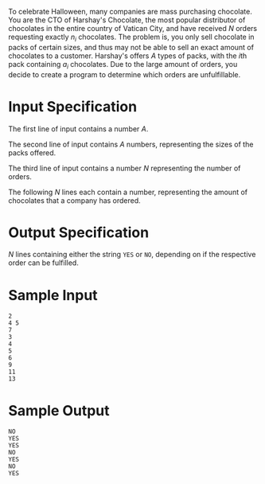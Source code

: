 To celebrate Halloween, many companies are mass purchasing chocolate. You are the CTO of Harshay's Chocolate, the most popular distributor of chocolates in the entire country of Vatican City, and have received $N$ orders requesting exactly $n_i$ chocolates. The problem is, you only sell chocolate in packs of certain sizes, and thus may not be able to sell an exact amount of chocolates to a customer. Harshay's offers $A$ types of packs, with the $i$th pack containing $a_i$ chocolates. Due to the large amount of orders, you decide to create a program to determine which orders are unfulfillable.

# Input Specification
The first line of input contains a number $A$.

The second line of input contains $A$ numbers, representing the sizes of the packs offered.

The third line of input contains a number $N$ representing the number of orders.

The following $N$ lines each contain a number, representing the amount of chocolates that a company has ordered.

# Output Specification
$N$ lines containing either the string `YES` or `NO`, depending on if the respective order can be fulfilled.

# Sample Input
```
2
4 5
7
3
4
5
6
9
11
13
```

# Sample Output
```
NO
YES
YES
NO
YES
NO
YES
```